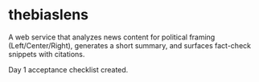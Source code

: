 # thebiaslens
A web service that analyzes news content for political framing (Left/Center/Right), generates a short summary, and surfaces fact-check snippets with citations.

Day 1 acceptance checklist created.
